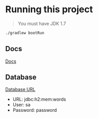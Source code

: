 # Running this project

> You must have JDK 1.7 

```bash
./gradlew bootRun
```

## Docs

[Docs](http://localhost:8082/swagger-ui/index.html#/)

## Database

[Database URL](http://localhost:8082/h2-console)

 - URL: jdbc:h2:mem:words
 - User: sa
 - Password: password